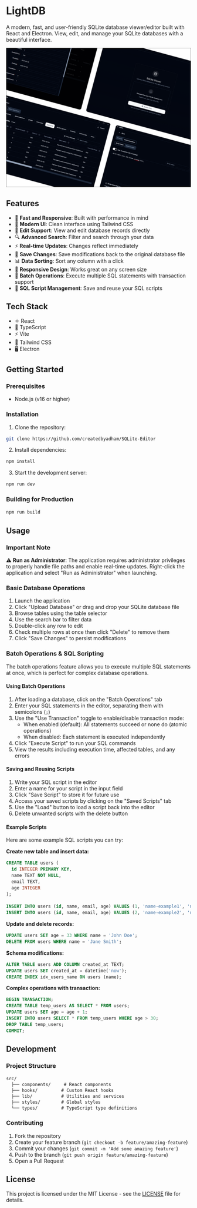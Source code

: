 # LightDB

A modern, fast, and user-friendly SQLite database viewer/editor built with React and Electron. View, edit, and manage your SQLite databases with a beautiful interface.

![LightDB](./sss.png)

## Features

- 🚀 **Fast and Responsive**: Built with performance in mind
- 🎨 **Modern UI**: Clean interface using Tailwind CSS
- 📝 **Edit Support**: View and edit database records directly
- 🔍 **Advanced Search**: Filter and search through your data
- ⚡ **Real-time Updates**: Changes reflect immediately
- 💾 **Save Changes**: Save modifications back to the original database file
- 📊 **Data Sorting**: Sort any column with a click
- 📱 **Responsive Design**: Works great on any screen size
- 🔄 **Batch Operations**: Execute multiple SQL statements with transaction support
- 📜 **SQL Script Management**: Save and reuse your SQL scripts

## Tech Stack

- ⚛️ React
- 🔷 TypeScript
- ⚡ Vite
- 🎨 Tailwind CSS
- 🖥️ Electron

## Getting Started

### Prerequisites

- Node.js (v16 or higher)

### Installation

1. Clone the repository:
```bash
git clone https://github.com/createdbyadham/SQLite-Editor
```

2. Install dependencies:
```bash
npm install
```

3. Start the development server:
```bash
npm run dev
```

### Building for Production

```bash
npm run build
```

## Usage

### Important Note
⚠️ **Run as Administrator**: The application requires administrator privileges to properly handle file paths and enable real-time updates. Right-click the application and select "Run as Administrator" when launching.

### Basic Database Operations

1. Launch the application
2. Click "Upload Database" or drag and drop your SQLite database file
3. Browse tables using the table selector
4. Use the search bar to filter data
5. Double-click any row to edit
6. Check multiple rows at once then click "Delete" to remove them
7. Click "Save Changes" to persist modifications

### Batch Operations & SQL Scripting

The batch operations feature allows you to execute multiple SQL statements at once, which is perfect for complex database operations.

#### Using Batch Operations

1. After loading a database, click on the "Batch Operations" tab
2. Enter your SQL statements in the editor, separating them with semicolons (`;`)
3. Use the "Use Transaction" toggle to enable/disable transaction mode:
   - When enabled (default): All statements succeed or none do (atomic operations)
   - When disabled: Each statement is executed independently
4. Click "Execute Script" to run your SQL commands
5. View the results including execution time, affected tables, and any errors

#### Saving and Reusing Scripts

1. Write your SQL script in the editor
2. Enter a name for your script in the input field
3. Click "Save Script" to store it for future use
4. Access your saved scripts by clicking on the "Saved Scripts" tab
5. Use the "Load" button to load a script back into the editor
6. Delete unwanted scripts with the delete button

#### Example Scripts

Here are some example SQL scripts you can try:

**Create new table and insert data:**
```sql
CREATE TABLE users (
  id INTEGER PRIMARY KEY,
  name TEXT NOT NULL,
  email TEXT,
  age INTEGER
);

INSERT INTO users (id, name, email, age) VALUES (1, 'name-example1', 'name1@example.com', 32);
INSERT INTO users (id, name, email, age) VALUES (2, 'name-example2', 'name2@example.com', 28);
```

**Update and delete records:**
```sql
UPDATE users SET age = 33 WHERE name = 'John Doe';
DELETE FROM users WHERE name = 'Jane Smith';
```

**Schema modifications:**
```sql
ALTER TABLE users ADD COLUMN created_at TEXT;
UPDATE users SET created_at = datetime('now');
CREATE INDEX idx_users_name ON users (name);
```

**Complex operations with transaction:**
```sql
BEGIN TRANSACTION;
CREATE TABLE temp_users AS SELECT * FROM users;
UPDATE users SET age = age + 1;
INSERT INTO users SELECT * FROM temp_users WHERE age > 30;
DROP TABLE temp_users;
COMMIT;
```

## Development

### Project Structure

```
src/
  ├── components/     # React components
  ├── hooks/         # Custom React hooks
  ├── lib/           # Utilities and services
  ├── styles/        # Global styles
  └── types/         # TypeScript type definitions
```

### Contributing

1. Fork the repository
2. Create your feature branch (`git checkout -b feature/amazing-feature`)
3. Commit your changes (`git commit -m 'Add some amazing feature'`)
4. Push to the branch (`git push origin feature/amazing-feature`)
5. Open a Pull Request

## License

This project is licensed under the MIT License - see the [LICENSE](LICENSE) file for details.
